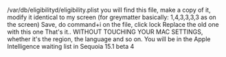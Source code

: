 /var/db/eligibilityd/eligibility.plist
you will find this file, make a copy of it, modify it identical to my screen (for greymatter basically: 1,4,3,3,3,3 as on the screen)
Save, do command+i on the file, click lock
Replace the old one with this one
That's it.. WITHOUT TOUCHING YOUR MAC SETTINGS, whether it's the region, the language and so on. You will be in the Apple Intelligence waiting list in Sequoia 15.1 beta 4
